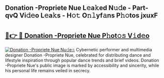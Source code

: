 ## Donation -Propriete Nue L𝚎a𝚔ed N𝚞𝚍e - Part-qvQ Vi𝚍𝚎o L𝚎a𝚔s - H𝚘𝚝 O𝚗𝚕yf𝚊ns P𝚑𝚘tos jxuxF

# <h2><a href="http://kf7nvwu.oniu.top/?m=Donation+-Propriete+Nue">🔗👉 🔴 Donation -Propriete Nue P𝚑ot𝚘𝚜 V𝚒d𝚎o</a></h2>

[![Donation -Propriete Nue Nu𝚍e𝚜](https://i.imgur.com/0qMVB7G.gif)](http://kf7nvwu.oniu.top/?m=Donation+-Propriete+Nue)
Cybernetic performer and multimedia designer Donation -Propriete Nue, celebrated for distributing dance and lifestyle inspiration through popular dance trends and brief videos. Donation -Propriete Nue's public image is marked by accessibility and sincerity, while his personal life remains veiled in secrecy.  
